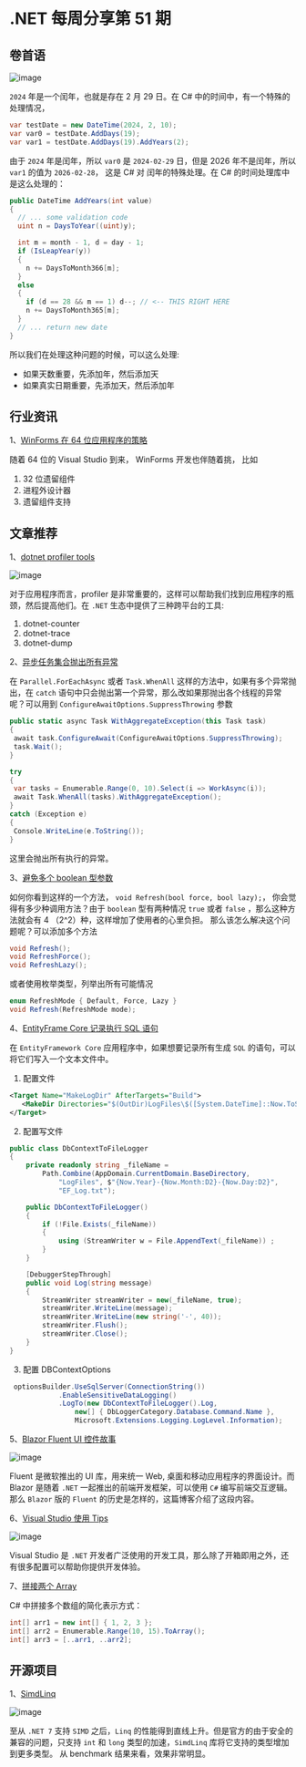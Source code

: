 # .NET 每周分享第 51 期

## 卷首语

![image](https://github.com/DotNETWeekly-io/DotNetWeekly/assets/11272110/56914e24-b8be-4706-aa6c-91ea478a0724)

`2024` 年是一个闰年，也就是存在 2 月 29 日。在 C# 中的时间中，有一个特殊的处理情况，

```csharp
var testDate = new DateTime(2024, 2, 10);  
var var0 = testDate.AddDays(19); 
var var1 = testDate.AddDays(19).AddYears(2);
```

由于 `2024` 年是闰年，所以 `var0` 是 `2024-02-29` 日，但是 2026 年不是闰年，所以 `var1` 的值为  `2026-02-28`， 这是 C# 对 闰年的特殊处理。在 C# 的时间处理库中是这么处理的：

```csharp
public DateTime AddYears(int value)
{
  // ... some validation code
  uint n = DaysToYear((uint)y);

  int m = month - 1, d = day - 1;
  if (IsLeapYear(y))
  {
    n += DaysToMonth366[m];
  }
  else
  {
    if (d == 28 && m == 1) d--; // <-- THIS RIGHT HERE
    n += DaysToMonth365[m];
  }
  // ... return new date
}
```

所以我们在处理这种问题的时候，可以这么处理:

- 如果天数重要，先添加年，然后添加天
- 如果真实日期重要，先添加天，然后添加年

## 行业资讯

1、[WinForms 在 64 位应用程序的策略](https://devblogs.microsoft.com/dotnet/winforms-designer-64-bit-path-forward/)

随着 64 位的 Visual Studio 到来， WinForms 开发也伴随着挑， 比如

1. 32 位遗留组件
2. 进程外设计器
3. 遗留组件支持

## 文章推荐

1、[dotnet profiler tools](https://dev.to/mohammadkarimi/cross-platform-diagnostic-tools-for-net-applications-2366)

![image](https://github.com/DotNETWeekly-io/DotNetWeekly/assets/11272110/6f977ced-49fd-43e5-8026-7fa3ca140315)

对于应用程序而言，profiler 是非常重要的，这样可以帮助我们找到应用程序的瓶颈，然后提高他们。在 `.NET` 生态中提供了三种跨平台的工具:

1. dotnet-counter
2. dotnet-trace
3. dotnet-dump

2、[异步任务集合抛出所有异常](https://www.meziantou.net/getting-all-exceptions-thrown-from-parallel-foreachasync.htm)

在 `Parallel.ForEachAsync` 或者 `Task.WhenAll`  这样的方法中，如果有多个异常抛出，在 `catch` 语句中只会抛出第一个异常，那么改如果那抛出各个线程的异常呢？可以用到 `ConfigureAwaitOptions.SuppressThrowing` 参数

```csharp
public static async Task WithAggregateException(this Task task)
{
 await task.ConfigureAwait(ConfigureAwaitOptions.SuppressThrowing);
 task.Wait();
}

try
{
 var tasks = Enumerable.Range(0, 10).Select(i => WorkAsync(i));
 await Task.WhenAll(tasks).WithAggregateException();
}
catch (Exception e)
{
 Console.WriteLine(e.ToString());
}
```

这里会抛出所有执行的异常。

3、[避免多个 boolean 型参数](https://steven-giesel.com/blogPost/9994b00c-8bc2-4794-ae74-80e6ee4cd5e5/avoid-multiple-boolean-parameters)

如何你看到这样的一个方法， `void Refresh(bool force, bool lazy);`， 你会觉得有多少种调用方法？由于 `boolean` 型有两种情况 `true` 或者 `false` ，那么这种方法就会有 4 （2^2）种，这样增加了使用者的心里负担。
那么该怎么解决这个问题呢？可以添加多个方法

```csharp
void Refresh();
void RefreshForce();
void RefreshLazy();
```

或者使用枚举类型，列举出所有可能情况

```csharp
enum RefreshMode { Default, Force, Lazy }
void Refresh(RefreshMode mode);
```

4、[EntityFrame Core 记录执行 SQL 语句](https://dev.to/karenpayneoregon/ef-core-log-to-file-benefits-13jp)

在 `EntityFramework Core` 应用程序中，如果想要记录所有生成 `SQL` 的语句，可以将它们写入一个文本文件中。

1. 配置文件

```xml
<Target Name="MakeLogDir" AfterTargets="Build">
   <MakeDir Directories="$(OutDir)LogFiles\$([System.DateTime]::Now.ToString(yyyy-MM-dd))" />
</Target>
```

2. 配置写文件

```csharp
public class DbContextToFileLogger
{
    private readonly string _fileName = 
        Path.Combine(AppDomain.CurrentDomain.BaseDirectory, 
            "LogFiles", $"{Now.Year}-{Now.Month:D2}-{Now.Day:D2}", 
            "EF_Log.txt");

    public DbContextToFileLogger()
    {
        if (!File.Exists(_fileName))
        {
            using (StreamWriter w = File.AppendText(_fileName)) ;
        }
    }

    [DebuggerStepThrough]
    public void Log(string message)
    {
        StreamWriter streamWriter = new(_fileName, true);
        streamWriter.WriteLine(message);
        streamWriter.WriteLine(new string('-', 40));
        streamWriter.Flush();
        streamWriter.Close();
    }
}
```

3. 配置 DBContextOptions

```csharp
 optionsBuilder.UseSqlServer(ConnectionString())
            .EnableSensitiveDataLogging()
            .LogTo(new DbContextToFileLogger().Log,
                new[] { DbLoggerCategory.Database.Command.Name }, 
                Microsoft.Extensions.Logging.LogLevel.Information);
```

5、[Blazor Fluent UI 控件故事](https://devblogs.microsoft.com/dotnet/the-fast-and-the-fluent-a-blazor-story/)

![image](https://github.com/DotNETWeekly-io/DotNetWeekly/assets/11272110/12df9ced-ddb9-4a53-b0f0-aa626fc74cc8)

Fluent 是微软推出的 UI 库，用来统一 Web, 桌面和移动应用程序的界面设计。而 Blazor 是随着 `.NET` 一起推出的前端开发框架，可以使用 `C#` 编写前端交互逻辑。那么 `Blazor` 版的 `Fluent` 的历史是怎样的，这篇博客介绍了这段内容。

6、[Visual Studio 使用 Tips](https://www.youtube.com/watch?v=td81h--afxM&ab_channel=IAmTimCorey)

![image](https://github.com/DotNETWeekly-io/DotNetWeekly/assets/11272110/e6c7e744-3dea-47c3-a65b-fad240f55d3a)

Visual Studio 是 `.NET` 开发者广泛使用的开发工具，那么除了开箱即用之外，还有很多配置可以帮助你提供开发体验。

7、[拼接两个 Array](https://www.youtube.com/watch?v=R5Shxt1dx58&ab_channel=MilanJovanovi%C4%87)

C# 中拼接多个数组的简化表示方式：

```csharp
int[] arr1 = new int[] { 1, 2, 3 };
int[] arr2 = Enumerable.Range(10, 15).ToArray();
int[] arr3 = [..arr1, ..arr2];
```

## 开源项目

1、[SimdLinq](https://github.com/Cysharp/SimdLinq)

![image](https://github.com/DotNETWeekly-io/DotNetWeekly/assets/11272110/6cff3595-92ec-4f44-8e64-24a048f7f1b9)

至从 `.NET 7`  支持 `SIMD` 之后，`Linq` 的性能得到直线上升。但是官方的由于安全的兼容的问题，只支持 `int` 和 `long` 类型的加速，`SimdLinq` 库将它支持的类型增加到更多类型。 从 benchmark 结果来看，效果非常明显。
